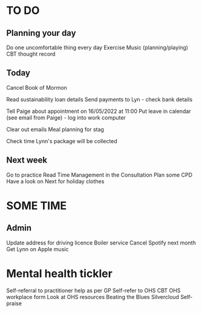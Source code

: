 # TO DO
## Planning your day
Do one uncomfortable thing every day
Exercise
Music (planning/playing)
CBT thought record

## Today
Cancel Book of Mormon

Read sustainability loan details
Send payments to Lyn - check bank details

Tell Paige about appointment on 16/05/2022 at 11:00
Put leave in calendar (see email from Paige) - log into work computer

Clear out emails
Meal planning for stag

Check time Lynn's package will be collected

## Next week
Go to practice
Read Time Management in the Consultation
Plan some CPD
Have a look on Next for holiday clothes

# SOME  TIME
## Admin
Update address for driving licence
Boiler service
Cancel Spotify next month
Get Lynn on Apple music

# Mental health tickler
Self-referral to practitioner help as per GP
Self-refer to OHS CBT
OHS workplace form
Look at OHS resources
Beating the Blues
Silvercloud
Self-praise


